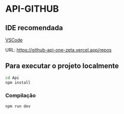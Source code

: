 # API-GITHUB

## IDE recomendada

[VSCode](https://code.visualstudio.com/)

URL: https://github-api-one-zeta.vercel.app/repos

## Para executar o projeto localmente

```sh
cd Api
npm install
```

### Compilação

```sh
npm run dev
```

